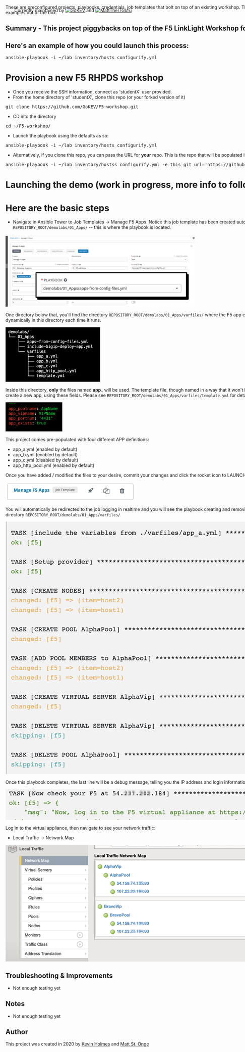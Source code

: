 Currently maintained by [![GoKEV](https://avatars2.githubusercontent.com/u/2985831?s=100)](https://github.com/redhatroot/ansible/)  and   [![MattTheITGuru](https://avatars0.githubusercontent.com/u/22283700?s=100)](https://MattTheITGuru.com)


<div style="position: absolute; top: 40px; left: 200px;">

These are preconfigured projects, playbooks, credentials, job templates that bolt on top of an existing workshop.  The end result is a turnkey demo environment with working examples out of the box.


## Summary - This project piggybacks on top of the F5 LinkLight Workshop for use as a repeatable demo

## Here's an example of how you could launch this process:
<pre>
ansible-playbook -i ~/lab_inventory/hosts configurify.yml
</pre>

# Provision a new F5 RHPDS workshop
* Once you receive the SSH information, connect as 'studentX' user provided.
* From the home directory of 'studentX', clone this repo (or your forked version of it)
<pre>git clone https://github.com/GoKEV/F5-workshop.git</pre>

* CD into the directory
<pre>cd ~/F5-workshop/</pre>

* Launch the playbook using the defaults as so:
<pre>ansible-playbook -i ~/lab_inventory/hosts configurify.yml</pre>

* Alternatively, if you clone this repo, you can pass the URL for **your** repo.  This is the repo that will be populated into Ansible Tower.
<pre>ansible-playbook -i ~/lab_inventory/hostss configurify.yml -e this_git_url='https://github.com/SomeOtherUser/ClonedVersionOfThisRepo.git'</pre>


# Launching the demo (work in progress, more info to follow).
# Here are the basic steps
* Navigate in Ansible Tower to Job Templates -> Manage F5 Apps.  Notice this job template has been created automatically for you in the directory of `REPOSITORY_ROOT/demolabs/01_Apps/` -- this is where the playbook is located.  

<img src="https://raw.githubusercontent.com/GoKEV/F5-workshop/master/screenshots/f5_job_template.png" width="600">

One directory below that, you'll find the directory `REPOSITORY_ROOT/demolabs/01_Apps/varfiles/` where the F5 app configuration files are stored.  The playbook looks dynamically in this directory each time it runs.

<img src="https://raw.githubusercontent.com/GoKEV/F5-workshop/master/screenshots/f5_tree.png" width="300">

Inside this directory, **only** the files named **app_** will be used.  The template file, though named in a way that it won't be discovered, provides the necessary information to create a new app, using these fields.  Please see `REPOSITORY_ROOT/demolabs/01_Apps/varfiles/template.yml` for details.

<img src="https://raw.githubusercontent.com/GoKEV/F5-workshop/master/screenshots/f5_template.png"  width="180">

This project comes pre-populated with four different APP definitions:
* app_a.yml (enabled by default)
* app_b.yml (enabled by default)
* app_c.yml (disabled by default)
* app_http_pool.yml (enabled by default)

Once you have added / modified the files to your desire, commit your changes and click the rocket icon to LAUNCH the job template.

<img src="https://raw.githubusercontent.com/GoKEV/F5-workshop/master/screenshots/f5_launch.png">

You will automatically be redirected to the job logging in realtime and you will see the playbook creating and removing the apps, based on the criteria in the files within the directory `REPOSITORY_ROOT/demolabs/01_Apps/varfiles/`

<img src="https://raw.githubusercontent.com/GoKEV/F5-workshop/master/screenshots/f5_tower_job_log.png">

Once this playbook completes, the last line will be a debug message, telling you the IP address and login information for your Big IP virtual appliance.  

<img src="https://raw.githubusercontent.com/GoKEV/F5-workshop/master/screenshots/f5_completed_login_info.png">

Log in to the virtual appliance, then navigate to see your network traffic:
* Local Traffic -> Network Map 

<img src="https://raw.githubusercontent.com/GoKEV/F5-workshop/master/screenshots/f5_network_traffic.png">









## Troubleshooting & Improvements

- Not enough testing yet

## Notes

  - Not enough testing yet

## Author

This project was created in 2020 by [Kevin Holmes](http://GoKEV.com/) and [Matt St. Onge](https://MattTheITGuru.com) 


